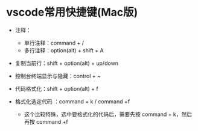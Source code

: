# vscode常用快捷键(Mac版)

- 注释：
    - 单行注释：command + /
    - 多行注释：option(alt) + shift + A

- 复制当前行：shift + option(alt) + up/down

- 控制台终端显示与隐藏：control + ~

- 代码格式化：shift + option(alt) + f

- 格式化选定代码 ：command + k / command +f
    - 这个比较特殊，选中要格式化的代码后，需要先按 command + k，然后再按 command +f

